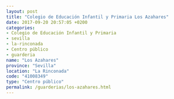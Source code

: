 ```yaml
---
layout: post
title: "Colegio de Educación Infantil y Primaria Los Azahares"
date: 2017-09-20 20:57:05 +0200
categories:
- Colegio de Educación Infantil y Primaria
- sevilla
- la-rinconada
- Centro público
- guarderia
name: "Los Azahares"
province: "Sevilla"
location: "La Rinconada"
code: "41008349"
type: "Centro público"
permalink: /guarderias/los-azahares.html
---
```

